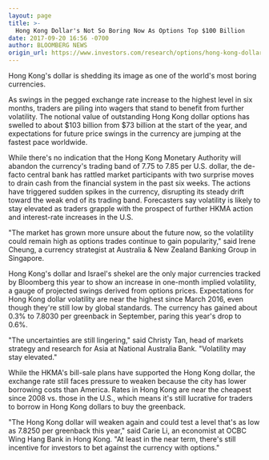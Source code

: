 ```yaml
---
layout: page
title: >-
  Hong Kong Dollar's Not So Boring Now As Options Top $100 Billion
date: 2017-09-20 16:56 -0700
author: BLOOMBERG NEWS
origin_url: https://www.investors.com/research/options/hong-kong-dollars-not-so-boring-now-as-options-top-100-billion/
---
```






Hong Kong's dollar is shedding its image as one of the world's most boring currencies.


As swings in the pegged exchange rate increase to the highest level in six months, traders are piling into wagers that stand to benefit from further volatility. The notional value of outstanding Hong Kong dollar options has swelled to about $103 billion from $73 billion at the start of the year, and expectations for future price swings in the currency are jumping at the fastest pace worldwide.


While there's no indication that the Hong Kong Monetary Authority will abandon the currency's trading band of 7.75 to 7.85 per U.S. dollar, the de-facto central bank has rattled market participants with two surprise moves to drain cash from the financial system in the past six weeks. The actions have triggered sudden spikes in the currency, disrupting its steady drift toward the weak end of its trading band. Forecasters say volatility is likely to stay elevated as traders grapple with the prospect of further HKMA action and interest-rate increases in the U.S.


"The market has grown more unsure about the future now, so the volatility could remain high as options trades continue to gain popularity," said Irene Cheung, a currency strategist at Australia & New Zealand Banking Group in Singapore.


Hong Kong's dollar and Israel's shekel are the only major currencies tracked by Bloomberg this year to show an increase in one-month implied volatility, a gauge of projected swings derived from options prices. Expectations for Hong Kong dollar volatility are near the highest since March 2016, even though they're still low by global standards. The currency has gained about 0.3% to 7.8030 per greenback in September, paring this year's drop to 0.6%.


"The uncertainties are still lingering," said Christy Tan, head of markets strategy and research for Asia at National Australia Bank. "Volatility may stay elevated."


While the HKMA's bill-sale plans have supported the Hong Kong dollar, the exchange rate still faces pressure to weaken because the city has lower borrowing costs than America. Rates in Hong Kong are near the cheapest since 2008 vs. those in the U.S., which means it's still lucrative for traders to borrow in Hong Kong dollars to buy the greenback.


"The Hong Kong dollar will weaken again and could test a level that's as low as 7.8250 per greenback this year," said Carie Li, an economist at OCBC Wing Hang Bank in Hong Kong. "At least in the near term, there's still incentive for investors to bet against the currency with options."




